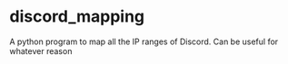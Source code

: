 # discord_mapping
A python program to map all the IP ranges of Discord. Can be useful for whatever reason
